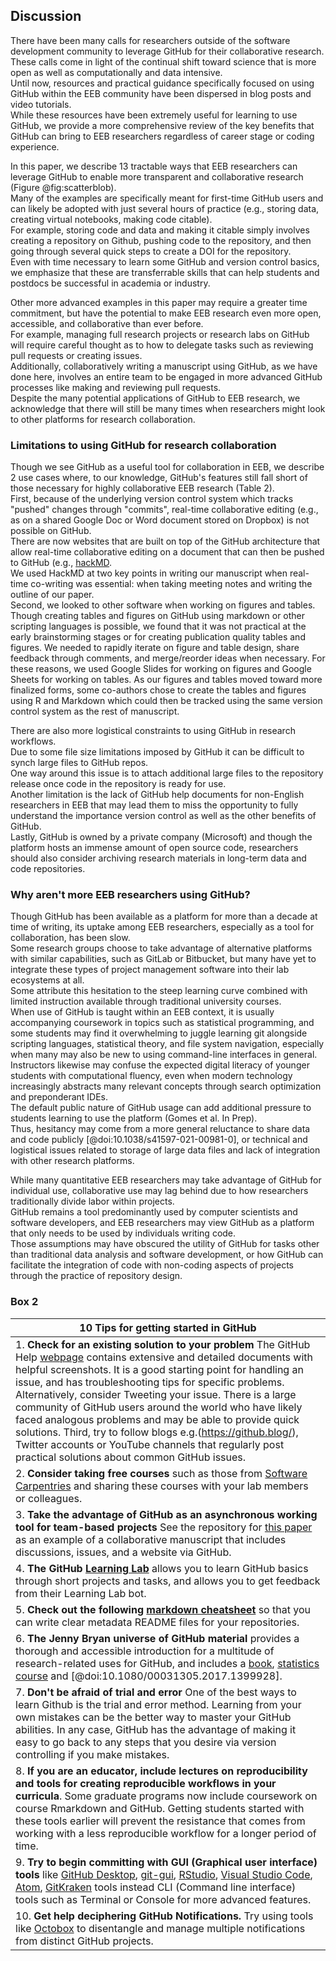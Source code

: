 ## Discussion

<!-- ### General paragraph on what GitHub can enable in EcoEvo  
*Contributors to this section: Rob, Brandon*   -->

There have been many calls for researchers outside of the software development community to leverage GitHub for their collaborative research.  
These calls come in light of the continual shift toward science that is more open as well as computationally and data intensive.  
Until now, resources and practical guidance specifically focused on using GitHub within the EEB community have been dispersed in blog posts and video tutorials.  
While these resources have been extremely useful for learning to use GitHub, we provide a more comprehensive review of the key benefits that GitHub can bring to EEB researchers regardless of career stage or coding experience.  

In this paper, we describe 13 tractable ways that EEB researchers can leverage GitHub to enable more transparent and collaborative research (Figure @fig:scatterblob).  
Many of the examples are specifically meant for first-time GitHub users and can likely be adopted with just several hours of practice (e.g., storing data, creating virtual notebooks, making code citable).  
For example, storing code and data and making it citable simply involves creating a repository on Github, pushing code to the repository, and then going through several quick steps to create a DOI for the repository.   
Even with time necessary to learn some GitHub and version control basics, we emphasize that these are transferrable skills that can help students and postdocs be successful in academia or industry.  

Other more advanced examples in this paper may require a greater time commitment, but have the potential to make EEB research even more open, accessible, and collaborative than ever before.  
For example, managing full research projects or research labs on GitHub will require careful thought as to how to delegate tasks such as reviewing pull requests or creating issues.  
Additionally, collaboratively writing a manuscript using GitHub, as we have done here, involves an entire team to be engaged in more advanced GitHub processes like making and reviewing pull requests.   
Despite the many potential applications of GitHub to EEB research, we acknowledge that there will still be many times when researchers might look to other platforms for research collaboration.  

### Limitations to using GitHub for research collaboration
<!-- *Contributors to this section: Rob*, Ali --> 
Though we see GitHub as a useful tool for collaboration in EEB, we describe 2 use cases where, to our knowledge, GitHub's features still fall short of those necessary for highly collaborative EEB research (Table 2).  
First, because of the underlying version control system which tracks "pushed" changes through "commits", real-time collaborative editing (e.g., as on a shared Google Doc or Word document stored on Dropbox) is not possible on GitHub.  
There are now websites that are built on top of the GitHub architecture that allow real-time collaborative editing on a document that can then be pushed to GitHub (e.g., [hackMD](https://hackmd.io/).  
We used HackMD at two key points in writing our manuscript when real-time co-writing was essential: when taking meeting notes and writing the outline of our paper.   
Second, we looked to other software when working on figures and tables.  
Though creating tables and figures on GitHub using markdown or other scripting languages is possible, we found that it was not practical at the early brainstorming stages or for creating publication quality tables and figures.
We needed to rapidly iterate on figure and table design, share feedback through comments, and merge/reorder ideas when necessary.
For these reasons, we used Google Slides for working on figures and Google Sheets for working on tables.
As our figures and tables moved toward more finalized forms, some co-authors chose to create the tables and figures using R and Markdown which could then be tracked using the same version control system as the rest of manuscript.

There are also more logistical constraints to using GitHub in research workflows.  
Due to some file size limitations imposed by GitHub it can be difficult to synch large files to GitHub repos.  
One way around this issue is to attach additional large files to the repository release once code in the repository is ready for use.  
Another limitation is the lack of GitHub help documents for non-English researchers in EEB that may lead them to miss the opportunity to fully understand the importance version control as well as the other benefits of GitHub.  
Lastly, GitHub is owned by a private company (Microsoft) and though the platform hosts an immense amount of open source code, researchers should also consider archiving research materials in long-term data and code repositories.  

### Why aren't more EEB researchers using GitHub?
<!-- *Contributors to this section: Saeed, Vivienne* -->

Though GitHub has been available as a platform for more than a decade at time of writing, its uptake among EEB researchers, especially as a tool for collaboration, has been slow.  
Some research groups choose to take advantage of alternative platforms with similar capabilities, such as GitLab or Bitbucket, but many have yet to integrate these types of project management software into their lab ecosystems at all.  
Some attribute this hesitation to the steep learning curve combined with limited instruction available through traditional university courses.  
When use of GitHub is taught within an EEB context, it is usually accompanying coursework in topics such as statistical programming, and some students may find it overwhelming to juggle learning git alongside scripting languages, statistical theory, and file system navigation, especially when many may also be new to using command-line interfaces in general.  
Instructors likewise may confuse the expected digital literacy of younger students with computational fluency, even when modern technology increasingly abstracts many relevant concepts through search optimization and preponderant IDEs.  
The default public nature of GitHub usage can add additional pressure to students learning to use the platform (Gomes et al. In Prep).   
Thus, hesitancy may come from a more general reluctance to share data and code publicly [@doi:10.1038/s41597-021-00981-0], or technical and logistical issues related to storage of large data files and lack of integration with other research platforms.  

While many quantitative EEB researchers may take advantage of GitHub for individual use, collaborative use may lag behind due to how researchers traditionally divide labor within projects.  
GitHub remains a tool predominantly used by computer scientists and software developers, and EEB researchers may view GitHub as a platform that only needs to be used by individuals writing code.      
Those assumptions may have obscured the utility of GitHub for tasks other than traditional data analysis and software development, or how GitHub can facilitate the integration of code with non-coding aspects of projects through the practice of repository design.  


### Box 2
<!--*Contributors to this section: Ali, Emma* -->

| 10 Tips for getting started in GitHub |
|---|
| 1. **Check for an existing solution to your problem** The GitHub Help [webpage](https://docs.github.com/en) contains extensive and detailed documents with helpful screenshots. It is a good starting point for handling an issue, and has troubleshooting tips for specific problems. Alternatively, consider Tweeting your issue. There is a large community of GitHub users around the world who have likely faced analogous problems and may be able to provide quick solutions. Third, try to follow blogs e.g.(https://github.blog/), Twitter accounts or YouTube channels that regularly post practical solutions about common GitHub issues. |
| 2. **Consider taking free courses** such as those from [Software Carpentries](https://swcarpentry.github.io/git-novice/) and sharing these courses with your lab members or colleagues.|
| 3. **Take the advantage of GitHub as an asynchronous working tool for team-based projects** See the repository for [this paper](https://github.com/SORTEE-Github-Hackathon/manuscript/) as an example of a collaborative manuscript that includes discussions, issues, and a website via GitHub. |
| 4. **The GitHub [Learning Lab](https://lab.github.com/)** allows you to learn GitHub basics through short projects and tasks, and allows you to get feedback from their Learning Lab bot.|
| 5. **Check out the following [markdown cheatsheet](http://markdownguide.org/basic-syntax/)** so that you can write clear metadata README files for your repositories.| 
| 6. **The Jenny Bryan universe of GitHub material** provides a thorough and accessible introduction for a multitude of research-related uses for GitHub, and includes a [book](http://happygitwithr.com), [statistics course](http://stat545.com/) and [@doi:10.1080/00031305.2017.1399928]. |
| 7. **Don't be afraid of trial and error** One of the best ways to learn Github is the trial and error method. Learning from your own mistakes can be the better way to master your GitHub abilities. In any case, GitHub has the advantage of making it easy to go back to any steps that you desire via version controlling if you make mistakes. |
| 8. **If you are an educator, include lectures on reproducibility and tools for creating reproducible workflows in your curricula**. Some graduate programs now include coursework on course Rmarkdown and GitHub. Getting students started with these tools earlier will prevent the resistance that comes from working with a less reproducible workflow for a longer period of time. |
| 9. **Try to begin committing with GUI (Graphical user interface) tools** like [GitHub Desktop](https://desktop.github.com/), [git-gui](https://git-scm.com/docs/git-gui), [RStudio](https://www.rstudio.com/), [Visual Studio Code](https://code.visualstudio.com/), [Atom](https://atom.io/), [GitKraken](https://www.gitkraken.com/) tools instead CLI (Command line interface) tools such as Terminal or Console for more advanced features.
| 10. **Get help deciphering GitHub Notifications.** Try using tools like [Octobox](https://octobox.io/) to disentangle and manage multiple notifications from distinct GitHub projects. |
